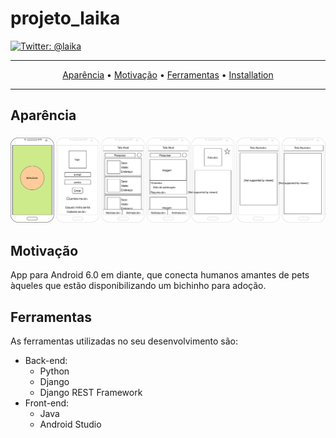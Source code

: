 # projeto_laika

[![Twitter: @laika](https://img.shields.io/badge/contact-%40laika-blue.svg?style=flat)]()

-------
<p align="center">
    <a href="#aparência">Aparência</a> &bull;
    <a href="#motivação">Motivação</a> &bull;
    <a href="#ferramentas">Ferramentas</a> &bull;
    <a href="#installation">Installation</a>
</p>

-------

## Aparência

<h3 align="center">
  <img src="assets/App-TodasAsTelas.svg" alt="MiAuDota Screens" />
</h3>

## Motivação

App para Android 6.0 em diante, que conecta humanos amantes de pets àqueles que estão disponibilizando um bichinho para adoção.

## Ferramentas

As ferramentas utilizadas no seu desenvolvimento são:

* Back-end:
  * Python
  * Django
  * Django REST Framework
* Front-end:
  * Java
  * Android Studio
 
 
